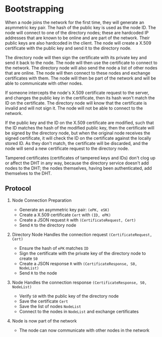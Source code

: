 # Bootstrapping

When a node joins the network for the first time, they will generate an asymmetric key pair. The hash of the public key
is used as the node ID. The node will connect to one of the directory nodes; these are hardcoded IP addresses that are
known to be online and are part of the network. Their public keys are also hardcoded in the client. The node will create
a X.509 certificate with the public key and send it to the directory node.

The directory node will then sign the certificate with its private key and send it back to the node. The node will then
use the certificate to connect to the network. The directory node will also send the node a list of other nodes that are
online. The node will then connect to these nodes and exchange certificates with them. The node will then be part of the
network and will be able to communicate with other nodes.

If someone intercepts the node's X.509 certificate request to the server, and changes the public key in the certificate,
then its hash won't match the ID on the certificate. The directory node will know that the certificate is invalid and
will not sign it. The node will not be able to connect to the network.

If the public key and the ID on the X.509 certificate are modified, such that the ID matches the hash of the modified
public key, then the certificate will be signed by the directory node, but when the original node receives the signed
certificate, it will check the ID on the certificate against the locally stored ID. As they don't match, the certificate
will be discarded, and the node will send a new certificate request to the directory node.

Tampered certificates (certificates of tampered keys and IDs) don't clog up or affect the DHT in any way, because the
directory service doesn't add nodes to the DHT; the nodes themselves, having been authenticated, add themselves to the
DHT.

## Protocol

1. Node Connection Preparation
    - Generate an asymmetric key pair: `(ePK, eSK)`
    - Create a X.509 certificate `Cert` with `(ID, ePK)`
    - Create a JSON request `R` with `(CertificateRequest, Cert)`
    - Send `R` to the directory node

2. Directory Node Handles the connection request `(CertificateRequest, Cert)`
    - Ensure the hash of `ePK` matches `ID`
    - Sign the certificate with the private key of the directory node to create `S0`
    - Create a JSON response `R` with `(CertificateResponse, S0, NodeList)`
    - Send `R` to the node

3. Node Handles the connection response `(CertificateResponse, S0, NodeList)`
    - Verify `S0` with the public key of the directory node
    - Save the certificate `Cert`
    - Save the list of nodes `NodeList`
    - Connect to the nodes in `NodeList` and exchange certificates

4. Node is now part of the network
    - The node can now communicate with other nodes in the network
